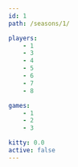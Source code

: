 ```yaml
---
id: 1
path: /seasons/1/

players:
    - 1
    - 3
    - 4
    - 5
    - 6
    - 7
    - 8

games:
    - 1
    - 2
    - 3

kitty: 0.0
active: false
---
```

